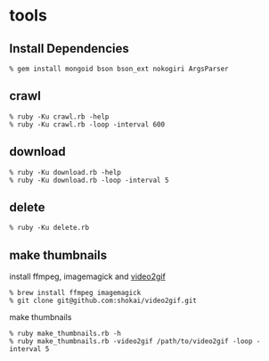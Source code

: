 tools
=====

Install Dependencies
--------------------

    % gem install mongoid bson bson_ext nokogiri ArgsParser

crawl
-----

    % ruby -Ku crawl.rb -help
    % ruby -Ku crawl.rb -loop -interval 600


download
--------

    % ruby -Ku download.rb -help
    % ruby -Ku download.rb -loop -interval 5


delete
------

    % ruby -Ku delete.rb


make thumbnails
---------------

install ffmpeg, imagemagick and [video2gif](https://github.com/shokai/video2gif)

    % brew install ffmpeg imagemagick
    % git clone git@github.com:shokai/video2gif.git


make thumbnails

    % ruby make_thumbnails.rb -h
    % ruby make_thumbnails.rb -video2gif /path/to/video2gif -loop -interval 5
